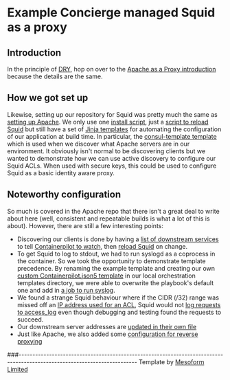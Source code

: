 # Example Concierge managed Squid as a proxy

## Introduction
In the principle of [DRY](https://en.wikipedia.org/wiki/Don%27t_repeat_yourself), hop on over to the [Apache as a Proxy 
introduction](https://github.com/mesoform/apache-fwdproxy#introduction) because the details are the same.

## How we got set up 
Likewise, setting up our repository for Squid was pretty much the same as [setting up 
Apache](https://github.com/mesoform/apache-fwdproxy#how-we-got-set-up). We only use one [install 
script](https://github.com/mesoform/squid-gcp-proxy/blob/master/files/bin/install.sh), just a [script to reload 
Squid](https://github.com/mesoform/squid-gcp-proxy/blob/master/files/bin/reload) but still have a set of [Jinja 
templates](https://github.com/mesoform/squid-gcp-proxy/tree/master/templates/app) for automating the configuration of our application at 
build time. In particular, the [consul-template 
template](https://github.com/mesoform/squid-gcp-proxy/blob/master/templates/app/apache-fwdproxy-servers.conf.ctmpl.j2) which is used 
when we discover what Apache servers are in our environment.  It obviously isn't normal to be discovering clients but we wanted to
demonstrate how we can use active discovery to configure our Squid ACLs. When used with secure keys, this could be used to 
configure Squid as a basic identity aware proxy.


## Noteworthy configuration 
So much is covered in the Apache repo that there isn't a great deal to write about here (well, consistent and repeatable builds is what
a lot of this is about). However, there are still a few interesting points:
* Discovering our clients is done by having a [list of downstream 
services](https://github.com/mesoform/squid-gcp-proxy/blob/master/vars/main.yml#L43) to tell [Containerpilot to 
watch](https://github.com/mesoform/squid-gcp-proxy/blob/master/files/etc/containerpilot.json5#L129-L136), then [reload 
Squid](https://github.com/mesoform/squid-gcp-proxy/blob/master/files/bin/reload) on change.
* To get Squid to log to stdout, we had to run syslogd as a coprocess in the container. So we took the opportunity to demonstrate
template precedence. By renaming the example template and creating our own [custom Containerpilot.json5 
template](https://github.com/mesoform/squid-gcp-proxy/blob/master/templates/orchestration/containerpilot.json5.j2) in our local
orchestration templates directory, we were able to overwrite the playbook's default one and add in [a job to run 
syslog](https://github.com/mesoform/squid-gcp-proxy/blob/master/templates/orchestration/containerpilot.json5.j2#L188-L192).
* We found a strange Squid behaviour where if the CIDR (/32) range was missed off an [IP address used for an 
ACL](https://github.com/mesoform/squid-gcp-proxy/blob/master/files/etc/squid-gcp-proxy/apache-fwdproxy-servers.conf.ctmpl#L4), Squid
would not [log requests to access_log](https://github.com/mesoform/squid-gcp-proxy/blob/master/files/etc/squid-gcp-proxy/squid.conf#L77-L80) 
even though debugging and testing found the requests to succeed.
* Our downstream server addresses are [updated in their own 
file](https://github.com/mesoform/squid-gcp-proxy/blob/master/files/etc/squid-gcp-proxy/squid.conf#L19)
* Just like Apache, we also added some [configuration for reverse 
proxying](https://github.com/mesoform/squid-gcp-proxy/blob/master/files/etc/squid-gcp-proxy/squid.conf#L51-L60)

###-------------------------------------------------------------------------------------------------------------------------
Template by [Mesoform Limited](http://www.mesoform.com)